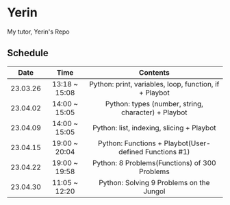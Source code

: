 # Yerin
My tutor, Yerin's Repo

## Schedule

|   Date   |      Time     |                        Contents                        |
|:--------:|:-------------:|:------------------------------------------------------:|
| 23.03.26 | 13:18 ~ 15:08 | Python: print, variables, loop, function, if + Playbot |
| 23.04.02 | 14:00 ~ 15:05 |   Python: types (number, string, character) + Playbot  |
| 23.04.09 | 14:00 ~ 15:05 |        Python: list, indexing, slicing + Playbot       |
| 23.04.15 | 19:00 ~ 20:04 | Python: Functions + Playbot(User-defined Functions #1) |
| 23.04.22 | 19:00 ~ 19:58 |      Python: 8 Problems(Functions) of 300 Problems     |
| 23.04.30 | 11:05 ~ 12:20 |        Python: Solving 9 Problems on the Jungol        |